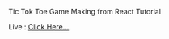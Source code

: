 Tic Tok Toe Game Making from React Tutorial

Live : [Click Here...](https://sabbirshawon.github.io/react-tictoctoe/).